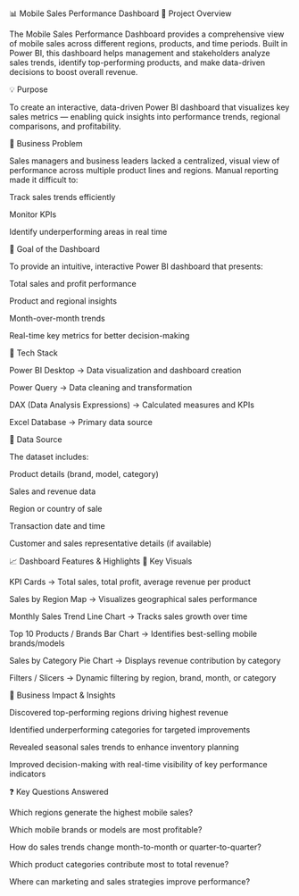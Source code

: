 📊 Mobile Sales Performance Dashboard
📝 Project Overview

The Mobile Sales Performance Dashboard provides a comprehensive view of mobile sales across different regions, products, and time periods.
Built in Power BI, this dashboard helps management and stakeholders analyze sales trends, identify top-performing products, and make data-driven decisions to boost overall revenue.

💡 Purpose

To create an interactive, data-driven Power BI dashboard that visualizes key sales metrics — enabling quick insights into performance trends, regional comparisons, and profitability.

🧠 Business Problem

Sales managers and business leaders lacked a centralized, visual view of performance across multiple product lines and regions.
Manual reporting made it difficult to:

Track sales trends efficiently

Monitor KPIs

Identify underperforming areas in real time

🎯 Goal of the Dashboard

To provide an intuitive, interactive Power BI dashboard that presents:

Total sales and profit performance

Product and regional insights

Month-over-month trends

Real-time key metrics for better decision-making

🧩 Tech Stack

Power BI Desktop → Data visualization and dashboard creation

Power Query → Data cleaning and transformation

DAX (Data Analysis Expressions) → Calculated measures and KPIs

Excel Database → Primary data source

📂 Data Source

The dataset includes:

Product details (brand, model, category)

Sales and revenue data

Region or country of sale

Transaction date and time

Customer and sales representative details (if available)

📈 Dashboard Features & Highlights
🔹 Key Visuals

KPI Cards → Total sales, total profit, average revenue per product

Sales by Region Map → Visualizes geographical sales performance

Monthly Sales Trend Line Chart → Tracks sales growth over time

Top 10 Products / Brands Bar Chart → Identifies best-selling mobile brands/models

Sales by Category Pie Chart → Displays revenue contribution by category

Filters / Slicers → Dynamic filtering by region, brand, month, or category

💼 Business Impact & Insights

Discovered top-performing regions driving highest revenue

Identified underperforming categories for targeted improvements

Revealed seasonal sales trends to enhance inventory planning

Improved decision-making with real-time visibility of key performance indicators

❓ Key Questions Answered

Which regions generate the highest mobile sales?

Which mobile brands or models are most profitable?

How do sales trends change month-to-month or quarter-to-quarter?

Which product categories contribute most to total revenue?

Where can marketing and sales strategies improve performance?
